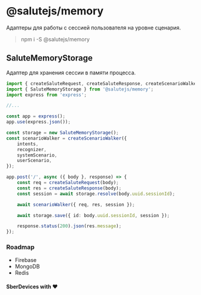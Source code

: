 # @salutejs/memory

Адаптеры для работы с сессией пользователя на уровне сценария.

> npm i -S @salutejs/memory

## SaluteMemoryStorage

Адаптер для хранения сессии в памяти процесса.

``` ts
import { createSaluteRequest, createSaluteResponse, createScenarioWalker } from '@salutejs/scenario';
import { SaluteMemoryStorage } from '@salutejs/memory';
import express from 'express';

//...

const app = express();
app.use(express.json());

const storage = new SaluteMemoryStorage();
const scenarioWalker = createScenarioWalker({
    intents,
    recognizer,
    systemScenario,
    userScenario,
});

app.post('/', async ({ body }, response) => {
    const req = createSaluteRequest(body);
    const res = createSaluteResponse(body);
    const session = await storage.resolve(body.uuid.sessionId);

    await scenarioWalker({ req, res, session });

    await storage.save({ id: body.uuid.sessionId, session });

    response.status(200).json(res.message);
});

```

### Roadmap

- Firebase
- MongoDB
- Redis


#### SberDevices with :heart:
